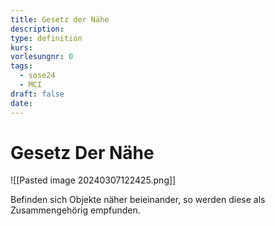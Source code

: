 ```yaml
---
title: Gesetz der Nähe
description: 
type: definition
kurs: 
vorlesungnr: 0
tags:
  - sose24
  - MCI
draft: false
date:
---
```

# Gesetz Der Nähe

![[Pasted image 20240307122425.png]]

Befinden sich Objekte näher beieinander, so werden diese als Zusammengehörig empfunden.
